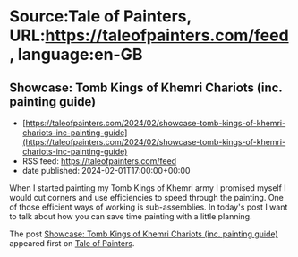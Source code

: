 # Source:Tale of Painters, URL:https://taleofpainters.com/feed, language:en-GB

## Showcase: Tomb Kings of Khemri Chariots (inc. painting guide)
 - [https://taleofpainters.com/2024/02/showcase-tomb-kings-of-khemri-chariots-inc-painting-guide](https://taleofpainters.com/2024/02/showcase-tomb-kings-of-khemri-chariots-inc-painting-guide)
 - RSS feed: https://taleofpainters.com/feed
 - date published: 2024-02-01T17:00:00+00:00

<p>When I started painting my Tomb Kings of Khemri army I promised myself I would cut corners and use efficiencies to speed through the painting. One of those efficient ways of working is sub-assemblies. In today's post I want to talk about how you can save time painting with a little planning. </p>
<p>The post <a href="https://taleofpainters.com/2024/02/showcase-tomb-kings-of-khemri-chariots-inc-painting-guide/">Showcase: Tomb Kings of Khemri Chariots (inc. painting guide)</a> appeared first on <a href="https://taleofpainters.com">Tale of Painters</a>.</p>

